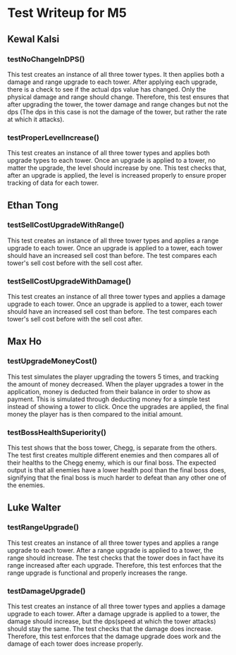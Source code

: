 # Test Writeup for M5

## Kewal Kalsi

### testNoChangeInDPS()       
This test creates an instance of all three tower types. It then applies both a damage and range
upgrade to each tower. After applying each upgrade, there is a check to see if the actual dps 
value has changed. Only the physical damage and range should change. Therefore, this test ensures
that after upgrading the tower, the tower damage and range changes but not the dps (The dps in
this case is not the damage of the tower, but rather the rate at which it attacks).

### testProperLevelIncrease()    
This test creates an instance of all three tower types and applies both upgrade types to 
each tower. Once an upgrade is applied to a tower, no matter the upgrade, the level should increase
by one. This test checks that, after an upgrade is applied, the level is increased properly to ensure
proper tracking of data for each tower. 

## Ethan Tong

### testSellCostUpgradeWithRange()
This test creates an instance of all three tower types and applies a range upgrade to each tower. Once an 
upgrade is applied to a tower, each tower should have an increased sell cost than before. The test compares 
each tower's sell cost before with the sell cost after.

### testSellCostUpgradeWithDamage()
This test creates an instance of all three tower types and applies a damage upgrade to each tower. Once an 
upgrade is applied to a tower, each tower should have an increased sell cost than before. The test compares 
each tower's sell cost before with the sell cost after.

## Max Ho

### testUpgradeMoneyCost()
This test simulates the player upgrading the towers 5 times, and tracking the amount of money decreased.
When the player upgrades a tower in the application, money is deducted from their balance in order to show 
as payment. This is simulated through deducting money for a simple test instead of showing a tower to 
click. Once the upgrades are applied, the final money the player has is then compared to the initial amount. 


### testBossHealthSuperiority() 
This test shows that the boss tower, Chegg, is separate from the others. The test first creates multiple 
different enemies and then compares all of their healths to the Chegg enemy, which is our final boss.
The expected output is that all enemies have a lower health pool than the final boss does, signifying that
the final boss is much harder to defeat than any other one of the enemies.


## Luke Walter

### testRangeUpgrade()    
This test creates an instance of all three tower types and applies a range upgrade to each tower. After a 
range upgrade is applied to a tower, the range should increase. The test checks that the tower does in fact
have its range increased after each upgrade. Therefore, this test enforces that the range upgrade is functional
and properly increases the range. 

### testDamageUpgrade()    
This test creates an instance of all three tower types and applies a damage upgrade to each tower. After a 
damage upgrade is applied to a tower, the damage should increase, but the dps(speed at which the tower attacks)
should stay the same. The test checks that the damage does increase. Therefore, this test enforces that the damage 
upgrade does work and the damage of each tower does increase properly.
